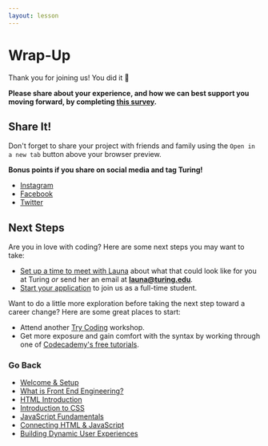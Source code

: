```yaml
---
layout: lesson
---
```


# Wrap-Up

Thank you for joining us! You did it <span role="img" aria-label="celebration emoji">🎉</span>

<strong>Please share about your experience, and how we can best support you moving forward, by completing <a target="blank" href="https://forms.gle/VJB9gkJzFEWerpZS8">this survey</a>.</strong>

## Share It!
Don't forget to share your project with friends and family using the `Open in a new tab` button above your browser preview.

<strong>Bonus points if you share on social media and tag Turing!</strong>
- <a target="blank" href="https://www.instagram.com/turing_school/">Instagram</a>
- <a target="blank" href="https://www.facebook.com/turingschool/">Facebook</a>
- <a target="blank" href="https://twitter.com/turingschool">Twitter</a>

## Next Steps
Are you in love with coding? Here are some next steps you may want to take:
- [Set up a time to meet with Launa](https://go.oncehub.com/LaunaGardner1) about what that could look like for you at Turing _or_ send her an email at **launa@turing.edu**.
- [Start your application](https://apply.turing.edu/) to join us as a full-time student.

Want to do a little more exploration before taking the next step toward a career change? Here are some great places to start:
- Attend another <a target="blank" href="https://turing.edu/try-coding">Try Coding</a> workshop.
- Get more exposure and gain comfort with the syntax by working through one of [Codecademy's free tutorials](https://www.codecademy.com/).

### Go Back

- [Welcome & Setup](../)
- [What is Front End Engineering?](../what-is-fee)
- [HTML Introduction](../html-intro)
- [Introduction to CSS](../intro-to-css)
- [JavaScript Fundamentals](../js-1)
- [Connecting HTML & JavaScript](../js-2)
- [Building Dynamic User Experiences](../js-3)
